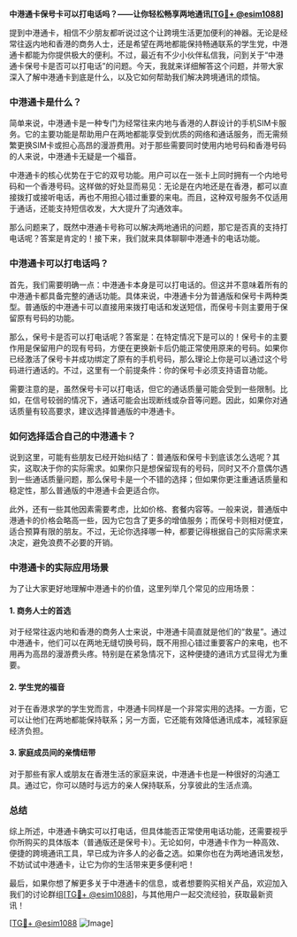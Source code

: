 **中港通卡保号卡可以打电话吗？——让你轻松畅享两地通讯[[TG💪+ @esim1088](https://t.me/s/esim1088)]**

提到中港通卡，相信不少朋友都听说过这个让跨境生活更加便利的神器。无论是经常往返内地和香港的商务人士，还是希望在两地都能保持畅通联系的学生党，中港通卡都能为你提供极大的便利。不过，最近有不少小伙伴私信我，问到关于“中港通卡保号卡是否可以打电话”的问题。今天，我就来详细解答这个问题，并带大家深入了解中港通卡到底是什么，以及它如何帮助我们解决跨境通讯的烦恼。

### 中港通卡是什么？

简单来说，中港通卡是一种专门为经常往来内地与香港的人群设计的手机SIM卡服务。它的主要功能是帮助用户在两地都能享受到优质的网络和通话服务，而无需频繁更换SIM卡或担心高昂的漫游费用。对于那些需要同时使用内地号码和香港号码的人来说，中港通卡无疑是一个福音。

中港通卡的核心优势在于它的双号功能。用户可以在一张卡上同时拥有一个内地号码和一个香港号码。这样做的好处显而易见：无论是在内地还是在香港，都可以直接拨打或接听电话，再也不用担心错过重要的来电。而且，这种双号服务不仅适用于通话，还能支持短信收发，大大提升了沟通效率。

那么问题来了，既然中港通卡号称可以解决两地通讯的问题，那它是否真的支持打电话呢？答案是肯定的！接下来，我们就来具体聊聊中港通卡的电话功能。

### 中港通卡可以打电话吗？

首先，我们需要明确一点：中港通卡本身是可以打电话的。但这并不意味着所有的中港通卡都具备完整的通话功能。具体来说，中港通卡分为普通版和保号卡两种类型。普通版的中港通卡可以直接用来拨打电话和发送短信，而保号卡则主要用于保留原有号码的功能。

那么，保号卡是否可以打电话呢？答案是：在特定情况下是可以的！保号卡的主要作用是保留用户的现有号码，方便在更换新卡后仍能正常使用原来的号码。如果你已经激活了保号卡并成功绑定了原有的手机号码，那么理论上你是可以通过这个号码进行通话的。不过，这里有一个前提条件：你的保号卡必须支持语音功能。

需要注意的是，虽然保号卡可以打电话，但它的通话质量可能会受到一些限制。比如，在信号较弱的情况下，通话可能会出现断线或杂音等问题。因此，如果你对通话质量有较高要求，建议选择普通版的中港通卡。

### 如何选择适合自己的中港通卡？

说到这里，可能有些朋友已经开始纠结了：普通版和保号卡到底该怎么选呢？其实，这取决于你的实际需求。如果你只是想保留现有的号码，同时又不介意偶尔遇到一些通话质量问题，那么保号卡是一个不错的选择；但如果你更注重通话质量和稳定性，那么普通版的中港通卡会更适合你。

此外，还有一些其他因素需要考虑，比如价格、套餐内容等。一般来说，普通版中港通卡的价格会略高一些，因为它包含了更多的增值服务；而保号卡则相对便宜，适合预算有限的朋友。不过，无论你选择哪一种，都要记得根据自己的实际需求来决定，避免浪费不必要的开销。

### 中港通卡的实际应用场景

为了让大家更好地理解中港通卡的价值，这里列举几个常见的应用场景：

#### 1. 商务人士的首选
对于经常往返内地和香港的商务人士来说，中港通卡简直就是他们的“救星”。通过中港通卡，他们可以在两地无缝切换号码，既不用担心错过重要客户的来电，也不用再为高昂的漫游费头疼。特别是在紧急情况下，这种便捷的通讯方式显得尤为重要。

#### 2. 学生党的福音
对于在香港求学的学生党而言，中港通卡同样是一个非常实用的选择。一方面，它可以让他们在两地都能保持联系；另一方面，它还能有效降低通讯成本，减轻家庭经济负担。

#### 3. 家庭成员间的亲情纽带
对于那些有家人或朋友在香港生活的家庭来说，中港通卡也是一种很好的沟通工具。通过它，你可以随时与远方的亲人保持联系，分享彼此的生活点滴。

### 总结

综上所述，中港通卡确实可以打电话，但具体能否正常使用电话功能，还需要视乎你所购买的具体版本（普通版还是保号卡）。无论如何，中港通卡作为一种高效、便捷的跨境通讯工具，早已成为许多人的必备之选。如果你也在为两地通讯发愁，不妨试试中港通卡，让它为你的生活带来更多便利吧！

最后，如果你想了解更多关于中港通卡的信息，或者想要购买相关产品，欢迎加入我们的讨论群组[[TG💪+ @esim1088](https://t.me/s/esim1088)]，与其他用户一起交流经验，获取最新资讯！

[[TG💪+ @esim1088](https://t.me/s/esim1088) ![Image](https://i.postimg.cc/4NQfJmqS/Snipaste-2025-05-13-00-14-12.png)]